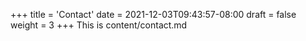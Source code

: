 +++
title = 'Contact'
date = 2021-12-03T09:43:57-08:00
draft = false
weight = 3
+++
This is content/contact.md
